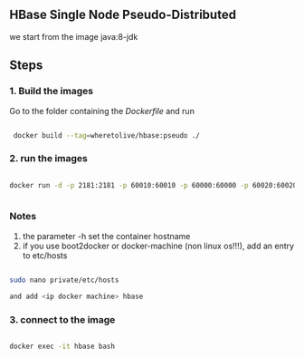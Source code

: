 HBase Single Node Pseudo-Distributed
------------------------------------

we start from the image java:8-jdk

Steps
-----

### 1. Build the images

Go to the folder containing the *Dockerfile* and run

```bash

 docker build --tag=wheretolive/hbase:pseudo ./

```

### 2. run the images

```bash

docker run -d -p 2181:2181 -p 60010:60010 -p 60000:60000 -p 60020:60020 -p 60030:60030 --name hbase -h hbase wheretolive/hbase:pseudo



```

### Notes

1.	the parameter -h set the container hostname
2.	if you use boot2docker or docker-machine (non linux os!!!), add an entry to etc/hosts

```bash

sudo nano private/etc/hosts

and add <ip docker machine> hbase
```

### 3. connect to the image

```bash

docker exec -it hbase bash

```
